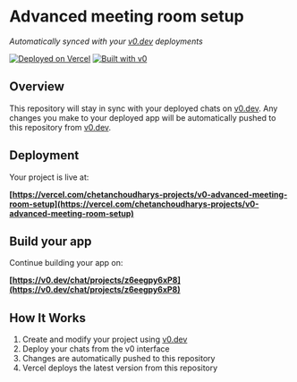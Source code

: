 # Advanced meeting room setup

*Automatically synced with your [v0.dev](https://v0.dev) deployments*

[![Deployed on Vercel](https://img.shields.io/badge/Deployed%20on-Vercel-black?style=for-the-badge&logo=vercel)](https://vercel.com/chetanchoudharys-projects/v0-advanced-meeting-room-setup)
[![Built with v0](https://img.shields.io/badge/Built%20with-v0.dev-black?style=for-the-badge)](https://v0.dev/chat/projects/z6eegpy6xP8)

## Overview

This repository will stay in sync with your deployed chats on [v0.dev](https://v0.dev).
Any changes you make to your deployed app will be automatically pushed to this repository from [v0.dev](https://v0.dev).

## Deployment

Your project is live at:

**[https://vercel.com/chetanchoudharys-projects/v0-advanced-meeting-room-setup](https://vercel.com/chetanchoudharys-projects/v0-advanced-meeting-room-setup)**

## Build your app

Continue building your app on:

**[https://v0.dev/chat/projects/z6eegpy6xP8](https://v0.dev/chat/projects/z6eegpy6xP8)**

## How It Works

1. Create and modify your project using [v0.dev](https://v0.dev)
2. Deploy your chats from the v0 interface
3. Changes are automatically pushed to this repository
4. Vercel deploys the latest version from this repository